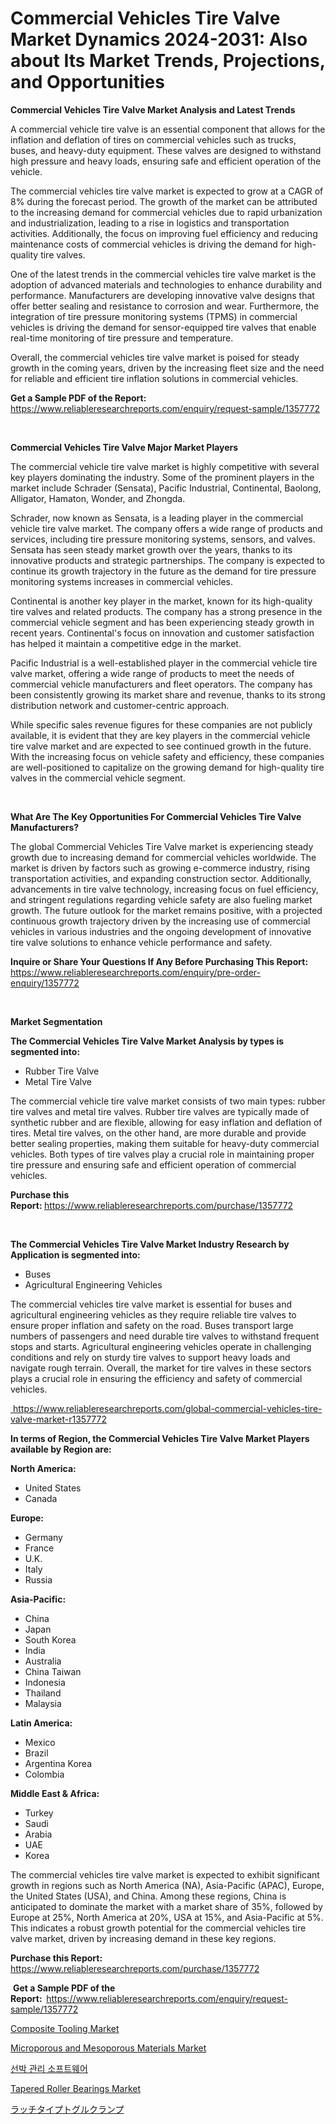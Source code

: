 <p><h1>Commercial Vehicles Tire Valve Market Dynamics 2024-2031: Also about Its Market Trends, Projections, and Opportunities</h1></p><p><strong>Commercial Vehicles Tire Valve Market Analysis and Latest Trends</strong></p>
<p><p>A commercial vehicle tire valve is an essential component that allows for the inflation and deflation of tires on commercial vehicles such as trucks, buses, and heavy-duty equipment. These valves are designed to withstand high pressure and heavy loads, ensuring safe and efficient operation of the vehicle.</p><p>The commercial vehicles tire valve market is expected to grow at a CAGR of 8% during the forecast period. The growth of the market can be attributed to the increasing demand for commercial vehicles due to rapid urbanization and industrialization, leading to a rise in logistics and transportation activities. Additionally, the focus on improving fuel efficiency and reducing maintenance costs of commercial vehicles is driving the demand for high-quality tire valves.</p><p>One of the latest trends in the commercial vehicles tire valve market is the adoption of advanced materials and technologies to enhance durability and performance. Manufacturers are developing innovative valve designs that offer better sealing and resistance to corrosion and wear. Furthermore, the integration of tire pressure monitoring systems (TPMS) in commercial vehicles is driving the demand for sensor-equipped tire valves that enable real-time monitoring of tire pressure and temperature.</p><p>Overall, the commercial vehicles tire valve market is poised for steady growth in the coming years, driven by the increasing fleet size and the need for reliable and efficient tire inflation solutions in commercial vehicles.</p></p>
<p><strong>Get a Sample PDF of the Report:&nbsp;</strong> <a href="https://www.reliableresearchreports.com/enquiry/request-sample/1357772">https://www.reliableresearchreports.com/enquiry/request-sample/1357772</a></p>
<p>&nbsp;</p>
<p><strong>Commercial Vehicles Tire Valve Major Market Players</strong></p>
<p><p>The commercial vehicle tire valve market is highly competitive with several key players dominating the industry. Some of the prominent players in the market include Schrader (Sensata), Pacific Industrial, Continental, Baolong, Alligator, Hamaton, Wonder, and Zhongda.</p><p>Schrader, now known as Sensata, is a leading player in the commercial vehicle tire valve market. The company offers a wide range of products and services, including tire pressure monitoring systems, sensors, and valves. Sensata has seen steady market growth over the years, thanks to its innovative products and strategic partnerships. The company is expected to continue its growth trajectory in the future as the demand for tire pressure monitoring systems increases in commercial vehicles.</p><p>Continental is another key player in the market, known for its high-quality tire valves and related products. The company has a strong presence in the commercial vehicle segment and has been experiencing steady growth in recent years. Continental's focus on innovation and customer satisfaction has helped it maintain a competitive edge in the market.</p><p>Pacific Industrial is a well-established player in the commercial vehicle tire valve market, offering a wide range of products to meet the needs of commercial vehicle manufacturers and fleet operators. The company has been consistently growing its market share and revenue, thanks to its strong distribution network and customer-centric approach.</p><p>While specific sales revenue figures for these companies are not publicly available, it is evident that they are key players in the commercial vehicle tire valve market and are expected to see continued growth in the future. With the increasing focus on vehicle safety and efficiency, these companies are well-positioned to capitalize on the growing demand for high-quality tire valves in the commercial vehicle segment.</p></p>
<p>&nbsp;</p>
<p><strong>What Are The Key Opportunities For Commercial Vehicles Tire Valve Manufacturers?</strong></p>
<p><p>The global Commercial Vehicles Tire Valve market is experiencing steady growth due to increasing demand for commercial vehicles worldwide. The market is driven by factors such as growing e-commerce industry, rising transportation activities, and expanding construction sector. Additionally, advancements in tire valve technology, increasing focus on fuel efficiency, and stringent regulations regarding vehicle safety are also fueling market growth. The future outlook for the market remains positive, with a projected continuous growth trajectory driven by the increasing use of commercial vehicles in various industries and the ongoing development of innovative tire valve solutions to enhance vehicle performance and safety.</p></p>
<p><strong>Inquire or Share Your Questions If Any Before Purchasing This Report:</strong> <a href="https://www.reliableresearchreports.com/enquiry/pre-order-enquiry/1357772">https://www.reliableresearchreports.com/enquiry/pre-order-enquiry/1357772</a></p>
<p>&nbsp;</p>
<p><strong>Market Segmentation</strong></p>
<p><strong>The Commercial Vehicles Tire Valve Market Analysis by types is segmented into:</strong></p>
<p><ul><li>Rubber Tire Valve</li><li>Metal Tire Valve</li></ul></p>
<p><p>The commercial vehicle tire valve market consists of two main types: rubber tire valves and metal tire valves. Rubber tire valves are typically made of synthetic rubber and are flexible, allowing for easy inflation and deflation of tires. Metal tire valves, on the other hand, are more durable and provide better sealing properties, making them suitable for heavy-duty commercial vehicles. Both types of tire valves play a crucial role in maintaining proper tire pressure and ensuring safe and efficient operation of commercial vehicles.</p></p>
<p><strong>Purchase this Report:&nbsp;</strong><a href="https://www.reliableresearchreports.com/purchase/1357772">https://www.reliableresearchreports.com/purchase/1357772</a></p>
<p>&nbsp;</p>
<p><strong>The Commercial Vehicles Tire Valve Market Industry Research by Application is segmented into:</strong></p>
<p><ul><li>Buses</li><li>Agricultural Engineering Vehicles</li></ul></p>
<p><p>The commercial vehicles tire valve market is essential for buses and agricultural engineering vehicles as they require reliable tire valves to ensure proper inflation and safety on the road. Buses transport large numbers of passengers and need durable tire valves to withstand frequent stops and starts. Agricultural engineering vehicles operate in challenging conditions and rely on sturdy tire valves to support heavy loads and navigate rough terrain. Overall, the market for tire valves in these sectors plays a crucial role in ensuring the efficiency and safety of commercial vehicles.</p></p>
<p><a href="https://www.reliableresearchreports.com/global-commercial-vehicles-tire-valve-market-r1357772">&nbsp;https://www.reliableresearchreports.com/global-commercial-vehicles-tire-valve-market-r1357772</a></p>
<p><strong>In terms of Region, the Commercial Vehicles Tire Valve Market Players available by Region are:</strong></p>
<p>
    <p> <strong> North America: </strong>
        <ul>
            <li>United States</li>
            <li>Canada</li>
        </ul>
        </p> 
    <p> <strong> Europe: </strong>
        <ul>
            <li>Germany</li>
            <li>France</li>
            <li>U.K.</li>
            <li>Italy</li>
            <li>Russia</li>
        </ul>
        </p> 
    <p> <strong> Asia-Pacific: </strong>
        <ul>
            <li>China</li>
            <li>Japan</li>
            <li>South Korea</li>
            <li>India</li>
            <li>Australia</li>
            <li>China Taiwan</li>
            <li>Indonesia</li>
            <li>Thailand</li>
            <li>Malaysia</li>
        </ul>
        </p> 
    <p> <strong> Latin America: </strong>
        <ul>
            <li>Mexico</li>
            <li>Brazil</li>
            <li>Argentina Korea</li>
            <li>Colombia</li>
        </ul>
        </p> 
    <p> <strong> Middle East & Africa: </strong>
        <ul>
            <li>Turkey</li>
            <li>Saudi</li>
            <li>Arabia</li>
            <li>UAE</li>
            <li>Korea</li>
        </ul>
    </p>
    </p>
<p><p>The commercial vehicles tire valve market is expected to exhibit significant growth in regions such as North America (NA), Asia-Pacific (APAC), Europe, the United States (USA), and China. Among these regions, China is anticipated to dominate the market with a market share of 35%, followed by Europe at 25%, North America at 20%, USA at 15%, and Asia-Pacific at 5%. This indicates a robust growth potential for the commercial vehicles tire valve market, driven by increasing demand in these key regions.</p></p>
<p><strong>Purchase this Report: </strong><a href="https://www.reliableresearchreports.com/purchase/1357772">https://www.reliableresearchreports.com/purchase/1357772</a></p>
<p>&nbsp;<strong>Get a Sample PDF of the Report:&nbsp;&nbsp;</strong><a href="https://www.reliableresearchreports.com/enquiry/request-sample/1357772">https://www.reliableresearchreports.com/enquiry/request-sample/1357772</a></p>
<p><strong></strong></p>
<p><p><a href="https://www.linkedin.com/pulse/analyzing-composite-tooling-market-global-industry-perspective-diw1f?trackingId=YtSznLMk1QDmjHPc5qp%2B5w%3D%3D">Composite Tooling Market</a></p><p><a href="https://issuu.com/reportprime-2/docs/microporous-and-mesoporous-materials-market-size-2">Microporous and Mesoporous Materials Market</a></p><p><a href="https://medium.com/@howaoole34545/%EC%84%A0%EB%B0%95-%EA%B4%80%EB%A6%AC-%EC%86%8C%ED%94%84%ED%8A%B8%EC%9B%A8%EC%96%B4-%EC%8B%9C%EC%9E%A5-%EB%8F%99%ED%96%A5-%EC%8B%9C%EC%9E%A5-%EB%8F%99%ED%96%A5-%EC%84%B1%EC%9E%A5-2024%EB%85%84%EB%B6%80%ED%84%B0-2031%EB%85%84%EA%B9%8C%EC%A7%80-%EC%98%88%EC%B8%A1%EB%90%9C-%EB%B0%9C%EC%A0%84%EB%9F%89-e69959b1113e">선박 관리 소프트웨어</a></p><p><a href="https://www.linkedin.com/pulse/tapered-roller-bearings-market-research-report-its-history-forecast-jxpie?trackingId=bfOrfaSU02PymbfCX18yKw%3D%3D">Tapered Roller Bearings Market</a></p><p><a href="https://medium.com/@dylancoleman70/%E3%83%A9%E3%83%83%E3%83%81%E3%82%BF%E3%82%A4%E3%83%97%E3%83%88%E3%82%B0%E3%83%AB%E3%82%AF%E3%83%A9%E3%83%B3%E3%83%97%E3%81%AE%E5%B8%82%E5%A0%B4%E3%82%B7%E3%82%A7%E3%82%A2%E3%81%AE%E9%80%B2%E5%8C%96%E3%81%A8%E5%B8%82%E5%A0%B4%E6%88%90%E9%95%B7%E3%83%88%E3%83%AC%E3%83%B3%E3%83%892024%E5%B9%B4%E3%81%8B%E3%82%892031%E5%B9%B4%E3%81%BE%E3%81%A7-47218d514678">ラッチタイプトグルクランプ</a></p></p>